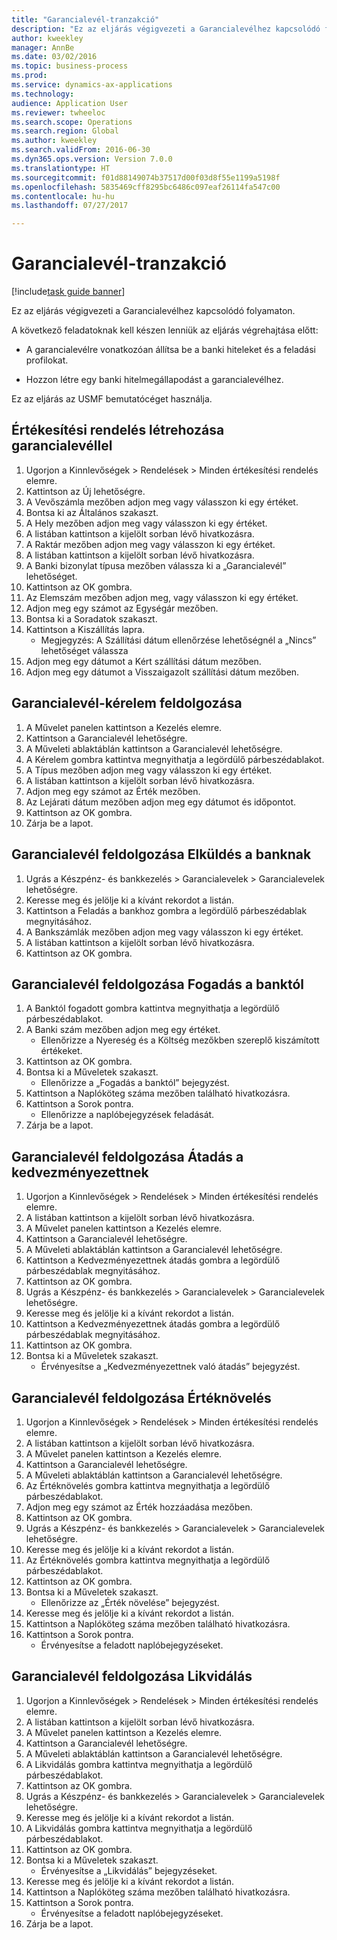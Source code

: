 ```yaml
--- 
title: "Garancialevél-tranzakció"
description: "Ez az eljárás végigvezeti a Garancialevélhez kapcsolódó folyamaton."
author: kweekley
manager: AnnBe
ms.date: 03/02/2016
ms.topic: business-process
ms.prod: 
ms.service: dynamics-ax-applications
ms.technology: 
audience: Application User
ms.reviewer: twheeloc
ms.search.scope: Operations
ms.search.region: Global
ms.author: kweekley
ms.search.validFrom: 2016-06-30
ms.dyn365.ops.version: Version 7.0.0
ms.translationtype: HT
ms.sourcegitcommit: f01d88149074b37517d00f03d8f55e1199a5198f
ms.openlocfilehash: 5835469cff8295bc6486c097eaf26114fa547c00
ms.contentlocale: hu-hu
ms.lasthandoff: 07/27/2017

---
```

# <a name="letter-of-guarantee-transaction"></a>Garancialevél-tranzakció

[!include[task guide banner](../../includes/task-guide-banner.md)]

Ez az eljárás végigvezeti a Garancialevélhez kapcsolódó folyamaton.



A következő feladatoknak kell készen lenniük az eljárás végrehajtása előtt:

- A garancialevélre vonatkozóan állítsa be a banki hiteleket és a feladási profilokat.

- Hozzon létre egy banki hitelmegállapodást a garancialevélhez.



Ez az eljárás az USMF bemutatócéget használja.


## <a name="create-sales-order-with-letter-of-guarantee"></a>Értékesítési rendelés létrehozása garancialevéllel
1. Ugorjon a Kinnlevőségek > Rendelések > Minden értékesítési rendelés elemre.
2. Kattintson az Új lehetőségre.
3. A Vevőszámla mezőben adjon meg vagy válasszon ki egy értéket.
4. Bontsa ki az Általános szakaszt.
5. A Hely mezőben adjon meg vagy válasszon ki egy értéket.
6. A listában kattintson a kijelölt sorban lévő hivatkozásra.
7. A Raktár mezőben adjon meg vagy válasszon ki egy értéket.
8. A listában kattintson a kijelölt sorban lévő hivatkozásra.
9. A Banki bizonylat típusa mezőben válassza ki a „Garancialevél” lehetőséget.
10. Kattintson az OK gombra.
11. Az Elemszám mezőben adjon meg, vagy válasszon ki egy értéket.
12. Adjon meg egy számot az Egységár mezőben.
13. Bontsa ki a Soradatok szakaszt.
14. Kattintson a Kiszállítás lapra.
    * Megjegyzés: A Szállítási dátum ellenőrzése lehetőségnél a „Nincs” lehetőséget válassza  
15. Adjon meg egy dátumot a Kért szállítási dátum mezőben.
16. Adjon meg egy dátumot a Visszaigazolt szállítási dátum mezőben.

## <a name="process-letter-of-guaranteerequest"></a>Garancialevél-kérelem feldolgozása
1. A Művelet panelen kattintson a Kezelés elemre.
2. Kattintson a Garancialevél lehetőségre.
3. A Műveleti ablaktáblán kattintson a Garancialevél lehetőségre.
4. A Kérelem gombra kattintva megnyithatja a legördülő párbeszédablakot.
5. A Típus mezőben adjon meg vagy válasszon ki egy értéket.
6. A listában kattintson a kijelölt sorban lévő hivatkozásra.
7. Adjon meg egy számot az Érték mezőben.
8. Az Lejárati dátum mezőben adjon meg egy dátumot és időpontot.
9. Kattintson az OK gombra.
10. Zárja be a lapot.

## <a name="process-letter-of-guaranteesubmit-to-bank"></a>Garancialevél feldolgozása Elküldés a banknak
1. Ugrás a Készpénz- és bankkezelés > Garancialevelek > Garancialevelek lehetőségre.
2. Keresse meg és jelölje ki a kívánt rekordot a listán.
3. Kattintson a Feladás a bankhoz gombra a legördülő párbeszédablak megnyitásához.
4. A Bankszámlák mezőben adjon meg vagy válasszon ki egy értéket.
5. A listában kattintson a kijelölt sorban lévő hivatkozásra.
6. Kattintson az OK gombra.

## <a name="process-letter-of-guaranteereceive-from-bank"></a>Garancialevél feldolgozása Fogadás a banktól
1. A Banktól fogadott gombra kattintva megnyithatja a legördülő párbeszédablakot.
2. A Banki szám mezőben adjon meg egy értéket.
    * Ellenőrizze a Nyereség és a Költség mezőkben szereplő kiszámított értékeket.  
3. Kattintson az OK gombra.
4. Bontsa ki a Műveletek szakaszt.
    * Ellenőrizze a „Fogadás a banktól” bejegyzést.  
5. Kattintson a Naplóköteg száma mezőben található hivatkozásra.
6. Kattintson a Sorok pontra.
    * Ellenőrizze a naplóbejegyzések feladását.  
7. Zárja be a lapot.

## <a name="process-letter-of-guaranteegive-to-beneficiary"></a>Garancialevél feldolgozása Átadás a kedvezményezettnek
1. Ugorjon a Kinnlevőségek > Rendelések > Minden értékesítési rendelés elemre.
2. A listában kattintson a kijelölt sorban lévő hivatkozásra.
3. A Művelet panelen kattintson a Kezelés elemre.
4. Kattintson a Garancialevél lehetőségre.
5. A Műveleti ablaktáblán kattintson a Garancialevél lehetőségre.
6. Kattintson a Kedvezményezettnek átadás gombra a legördülő párbeszédablak megnyitásához.
7. Kattintson az OK gombra.
8. Ugrás a Készpénz- és bankkezelés > Garancialevelek > Garancialevelek lehetőségre.
9. Keresse meg és jelölje ki a kívánt rekordot a listán.
10. Kattintson a Kedvezményezettnek átadás gombra a legördülő párbeszédablak megnyitásához.
11. Kattintson az OK gombra.
12. Bontsa ki a Műveletek szakaszt.
    * Érvényesítse a „Kedvezményezettnek való átadás” bejegyzést.  

## <a name="process-letter-of-guaranteeincrease-value"></a>Garancialevél feldolgozása Értéknövelés
1. Ugorjon a Kinnlevőségek > Rendelések > Minden értékesítési rendelés elemre.
2. A listában kattintson a kijelölt sorban lévő hivatkozásra.
3. A Művelet panelen kattintson a Kezelés elemre.
4. Kattintson a Garancialevél lehetőségre.
5. A Műveleti ablaktáblán kattintson a Garancialevél lehetőségre.
6. Az Értéknövelés gombra kattintva megnyithatja a legördülő párbeszédablakot.
7. Adjon meg egy számot az Érték hozzáadása mezőben.
8. Kattintson az OK gombra.
9. Ugrás a Készpénz- és bankkezelés > Garancialevelek > Garancialevelek lehetőségre.
10. Keresse meg és jelölje ki a kívánt rekordot a listán.
11. Az Értéknövelés gombra kattintva megnyithatja a legördülő párbeszédablakot.
12. Kattintson az OK gombra.
13. Bontsa ki a Műveletek szakaszt.
    * Ellenőrizze az „Érték növelése” bejegyzést.  
14. Keresse meg és jelölje ki a kívánt rekordot a listán.
15. Kattintson a Naplóköteg száma mezőben található hivatkozásra.
16. Kattintson a Sorok pontra.
    * Érvényesítse a feladott naplóbejegyzéseket.  

## <a name="process-letter-of-guaranteeliquidate"></a>Garancialevél feldolgozása Likvidálás
1. Ugorjon a Kinnlevőségek > Rendelések > Minden értékesítési rendelés elemre.
2. A listában kattintson a kijelölt sorban lévő hivatkozásra.
3. A Művelet panelen kattintson a Kezelés elemre.
4. Kattintson a Garancialevél lehetőségre.
5. A Műveleti ablaktáblán kattintson a Garancialevél lehetőségre.
6. A Likvidálás gombra kattintva megnyithatja a legördülő párbeszédablakot.
7. Kattintson az OK gombra.
8. Ugrás a Készpénz- és bankkezelés > Garancialevelek > Garancialevelek lehetőségre.
9. Keresse meg és jelölje ki a kívánt rekordot a listán.
10. A Likvidálás gombra kattintva megnyithatja a legördülő párbeszédablakot.
11. Kattintson az OK gombra.
12. Bontsa ki a Műveletek szakaszt.
    * Érvényesítse a „Likvidálás” bejegyzéseket.  
13. Keresse meg és jelölje ki a kívánt rekordot a listán.
14. Kattintson a Naplóköteg száma mezőben található hivatkozásra.
15. Kattintson a Sorok pontra.
    * Érvényesítse a feladott naplóbejegyzéseket.  
16. Zárja be a lapot.


